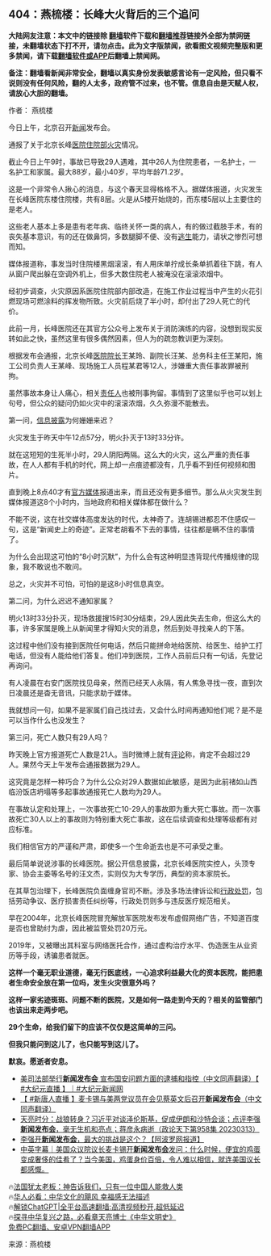  <!-- 面包屑导航 --> <h2>404：燕梳楼：长峰大火背后的三个追问</h2> <p class="notice"><b>大陆网友注意：本文中的链接除 <a href="https://github.com/bannedbook/fanqiang" >翻墙</a>软件下载和<a href="https://github.com/killgcd/justmysocks/blob/master/README.md">翻墙推荐</a>链接外全部为禁网链接，未翻墙状态下打不开，请勿点击。此为文字版禁闻，欲看图文视频完整版和更多禁闻，请下载<a href="https://github.com/bannedbook/fanqiang">翻墙软件或APP</a>后翻墙上禁闻网。</p><p>备注：翻墙看新闻非常安全，翻墙以真实身份发表敏感言论有一定风险，但只看不说则没有任何风险，翻的人太多，政府管不过来，也不管。信息自由是天赋人权，请放心大胆的翻墙。</b></p>  <div class="entry"> <p>作者： 燕梳楼</p> <p>今日上午，北京召开<span class='wp_keywordlink_affiliate'><a href="https://www.bannedbook.org/" title="新闻">新闻</a></span>发布会。</p> <p>通报了关于北京长峰<a href="https://www.bannedbook.org/bnews/tag/%E5%8C%BB%E9%99%A2/" class="st_tag internal_tag" rel="tag" title="标签 医院 下的日志">医院</a><a href="https://www.bannedbook.org/bnews/tag/%E4%BD%8F%E9%99%A2%E9%83%A8/" class="st_tag internal_tag" rel="tag" title="标签 住院部 下的日志">住院部</a><a href="https://www.bannedbook.org/bnews/tag/%e7%81%ab%e7%81%be/" class="st_tag internal_tag" rel="tag" title="标签 火灾 下的日志">火灾</a>情况。</p> <p>截止今日上午9时，事故已导致29人遇难，其中26人为住院患者，一名护士，一名护工和家属。最大88岁，最小40岁，平均年龄71.2岁。</p> <p>这是一个非常令人揪心的消息，与这个春天显得格格不入。据媒体报道，火灾发生在长峰医院东楼住院楼，共有8层。火是从5楼开始烧的，而东楼5层以上主要住的是老人。</p> <p>这些老人基本上多是患有老年病、临终关怀一类的病人，有的做过截肢手术，有的丧失基本意识，有的还在做鼻饲，多数腿脚不便、没有<span class='wp_keywordlink'><a href="https://www.bannedbook.org/forum5/topic38.html" title="劫难逃生有秘诀" target="_blank">逃生</a></span>能力，请状之惨烈可想而知。</p> <p>媒体报道称，事发当时住院楼黑烟滚滚，有人用床单拧成长条单抓着往下跳，有人从窗户爬出躲在空调外机上，但多大数住院老人被淹没在滚滚浓烟中。</p> <p>经初步调查，火灾原因系医院住院部内部改造，在施工作业过程当中产生的火花引燃现场可燃涂料的挥发物所致。火灾前后烧了半小时，却付出了29人死亡的代价。</p> <p>此前一月，长峰医院还在其官方公众号上发布关于消防演练的内容，没想到现实反转如此之快，虽然这里有很多偶然因素，但人为的疏忽教训更为深刻。</p> <p>根据发布会通报，北京长峰<a href="https://www.bannedbook.org/bnews/tag/%E5%8C%BB%E9%99%A2%E9%99%A2%E9%95%BF/" class="st_tag internal_tag" rel="tag" title="标签 医院院长 下的日志">医院院长</a>王某玲、副院长汪某、总务科主任王某阳，施工公司负责人王某峰、现场施工人员程某君等12人，涉嫌重大责任事故罪被刑拘。</p> <p>虽然事故本身让人痛心，相关<a href="https://www.bannedbook.org/bnews/tag/%E8%B4%A3%E4%BB%BB%E4%BA%BA/" class="st_tag internal_tag" rel="tag" title="标签 责任人 下的日志">责任人</a>也被刑事拘留。事情到了这里似乎也可以划上句号，但公众的疑问仍如火灾中的滚滚浓烟，久久弥漫不能散去。</p> <p>第一问，<a href="https://www.bannedbook.org/bnews/tag/%E4%BF%A1%E6%81%AF%E6%8A%AB%E9%9C%B2/" class="st_tag internal_tag" rel="tag" title="标签 信息披露 下的日志">信息披露</a>为何姗姗来迟？</p> <p>火灾发生于昨天中午12点57分，明火扑灭于13时33分许。</p> <p>就在这短短的生死半小时，29人阴阳两隔。这么大的火灾，这么严重的责任事故，在人人都有手机的时代，网上却一点痕迹都没有，几乎看不到任何视频和图片。</p> <p>直到晚上8点40才有<a href="https://www.bannedbook.org/bnews/tag/%E5%AE%98%E6%96%B9%E5%AA%92%E4%BD%93/" class="st_tag internal_tag" rel="tag" title="标签 官方媒体 下的日志">官方媒体</a>报道出来，而且还没有更多细节。那么从火灾发生到媒体报道这8个小时内，当地政府和相关媒体都在做什么？</p> <p>不能不说，这在社交媒体高度发达的时代，太神奇了。连胡锡进都忍不住感叹一句，这是“新闻史上的奇迹”。正常老胡看不下去的事情，往往都是瞒不住的事情了。</p> <p>为什么会出现这可怕的“8小时沉默”，为什么会有这种明显违背现代传播规律的现象，我不敢说也不敢问。</p> <p>总之，火灾并不可怕，可怕的是这8小时信息真空。</p>  <p>第二问，为什么迟迟不通知家属？</p> <p>明火13时33分扑灭，现场救援搜15时30分结束，29人因此失去生命，但这么大的事，许多家属是晚上从新闻里才得知火灾的消息，然后到处寻找亲人的下落。</p> <p>这过程中他们没有接到医院任何电话，然后只能拼命地给医院、给医生、给护工打电话，但没有人能给他们答复。他们冲到医院，工作人员前后只有一句话，先登记再询问。</p> <p>有人凌晨在右安门医院找见母亲，然而已经天人永隔，有人焦急寻找一夜，直到次日凌晨还是杳无音讯，只能求助于媒体。</p> <p>我就想问一句，如果不是家属们自己找过去，又会什么时间再通知他们呢？是不是可以当作什么也没发生？</p> <p>第三问，死亡人数只有29人吗？</p> <p>昨天晚上官方报道死亡人数是21人。当时微博上就有<span class='wp_keywordlink_affiliate'><a href="https://www.bannedbook.org/bnews/comments/" title="新闻评论" target="_blank">评论</a></span>称，肯定不会超过29人。果然今天上午发布会通报数据为29人。</p> <p>这究竟是怎样一种巧合？为什么公众对29人数据如此敏感，是因为此前禇如山西临汾饭店坍塌等多起事故通报死亡人数均为29人。</p> <p>在事故认定和处理上，一次事故死亡10-29人的事故即为重大死亡事故。而一次事故死亡30人以上的事故则为特别重大死亡事故，这在后续调查和处理等级都有对应标准。</p>  <p>我们相信官方的严谨和严肃，即使多一个生命逝去也是不可承受之重。</p> <p>最后简单说说涉事的长峰医院。据公开信息披露，北京长峰医院实控人，头顶专家、协会主委等名号的汪文杰，实则仅为大专学历，典型的资本家院长。</p> <p>在其草包治理下，长峰医院负面缠身官司不断。涉及多场法律诉讼和<a href="https://www.bannedbook.org/bnews/tag/%E8%A1%8C%E6%94%BF%E5%A4%84%E7%BD%9A/" class="st_tag internal_tag" rel="tag" title="标签 行政处罚 下的日志">行政处罚</a>，包括劳动争议、医疗损害责任纠纷等，行政处罚则多与违反医疗规范相关。</p> <p>早在2004年，北京长峰医院冒充解放军医院发布发布虚假网络广告，不知道百度是否也曾助纣为虐，因此被监管处罚20万元。</p> <p>2019年，又被曝出其科室与网络医托合作，通过虚构治疗水平、伪造医生从业资历等手段，诱骗患者就医。</p> <p><strong>这样一个毫无职业道德，毫无行医底线，一心追求利益最大化的资本医院，能把患者生命安全放在第一位吗，发生火灾很意外吗？</strong></p> <p><strong>这样一家劣迹斑斑、问题不断的医院，又是如何一路走到今天的？相关的监管部门也该出来走两步吧。</strong></p> <p><strong>29个生命，给我们留下的应该不仅仅是这简单的三问。</strong></p> <p><strong>但我只能问到这儿了，也只能写到这儿了。</strong></p>  <p><strong>默哀。愿逝者安息。</strong></p> <!--<div id="taboola-mid-1"></div>--><ul class='op-related-articles' title='相关阅读'> <li><a href='https://www.bannedbook.org/bnews/bannedvideo/20230418/1873363.html' target='_blank'>美司法部举行<b>新闻发布会</b> 宣布国安问题方面的逮捕和指控（中文同声翻译）【 #大纪元直播  】｜#大纪元新闻网</a></li> <li><a href='https://www.bannedbook.org/bnews/bannedvideo/20230406/1868791.html' target='_blank'>【 #新唐人直播 】麦卡锡与美两党议员在会见蔡英文后召开<b>新闻发布会</b>（中文同声翻译）</a></li> <li><a href='https://www.bannedbook.org/bnews/cbnews/20230314/1859569.html' target='_blank'>天亮时分：战狼转身？习近平对谈泽伦斯基，促成伊朗和沙特会谈；点评李强<b>新闻发布会</b>，毫无生机和亮点；蒋彦永病逝（政论天下第958集 20230313）</a></li> <li><a href='https://www.bannedbook.org/bnews/topimagenews/20230313/1859207.html' target='_blank'>李强开<b>新闻发布会</b>，最大的挑战是这个？【阿波罗网报道】</a></li> <li><a href='https://www.bannedbook.org/bnews/sohnews/20230312/1858942.html' target='_blank'>中英字幕｜美国众议院议长麦卡锡开<b>新闻发布会</b>发问：什么时候，便宜的鸡蛋变成奢侈的佳肴了？当今美国，鸡蛋身价百倍，令人难以相信，就连美国议长都感慨。</a></li> </ul> <p class="texttj"> 🔥<a href="https://www.bannedbook.org/bnews/ssgc/20230219/1850782.html" target="_blank">法国犹太老板：神告诉我们，只有一位中国人能救人类</a><br/> 🔥<a href="https://www.bannedbook.org/bnews/comments/20220220/1694796.html" target="_blank">华人必看：中华文化的飓风 幸福感无法描述</a><br/> 🔥<a href="https://github.com/bannedbook/fanqiang/wiki/V2ray%E6%9C%BA%E5%9C%BA" target="_blank">解锁ChatGPT|全平台高速翻墙:高清视频秒开,超低延迟</a><br/> 🔥<a href="https://www.bannedbook.org/bnews/comments/20220808/1768773.html" target="_blank">探寻中华复兴之路，必看章天亮博士《中华文明史》</a><br/> <a href="https://github.com/bannedbook/fanqiang/wiki/%E7%A6%81%E9%97%BB%E7%BD%91%E5%AE%89%E5%8D%93%E7%BF%BB%E5%A2%99%E6%96%B0%E9%97%BBAPP" target="_blank">免费PC翻墙、安卓VPN翻墙APP</a><br/> </p><p class="src-info">来源：燕梳楼 </p><a name='sharetosocial'></a> <div style="margin-bottom:5px;padding-bottom:5px;clear:both"> <div id="archive-pix-1" class="banner-ads"> <!-- AuctionX Display platform tag START --> <div id="27602x728x90x621x_ADSLOT1" clicktrack="%%CLICK_URL_ESC%%"></div>  <!-- AuctionX Display platform tag END --> </div> <div id="archive-pix-2" class="banner-ads"> <!-- AuctionX Display platform tag START --> <div id="27556x300x250x621x_ADSLOT1" clicktrack="%%CLICK_URL_ESC%%" style="margin:0 auto;text-align:center"></div>  <!-- AuctionX Display platform tag END --> </div> </div>  <div id="archive-pix-1" class="banner-ads"> <!-- AuctionX Display platform tag START --> <div id="27603x728x90x621x_ADSLOT1" clicktrack="%%CLICK_URL_ESC%%"></div>  <!-- AuctionX Display platform tag END --> </div> </div><!--END ENTRY--> 